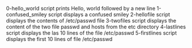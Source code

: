 0-hello_world script prints Hello, world followed by a new line
1-confused_smiley script displays a confused smiley
2-hellofile script displays the contents of /etc/passwd file 
3-twofiles script displays the content of the two file passwd and hosts from the etc directory
4-lastlines script displays the las 10 lines of the file /etc/passwd
5-firstlines script displays the first 10 lines of file /etc/passwd
